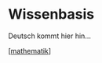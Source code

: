 # Wissenbasis

Deutsch kommt hier hin...

[[mathematik]]

[//begin]: # "Autogenerated link references for markdown compatibility"
[mathematik]: de/mathematik.md "Mathematik"
[//end]: # "Autogenerated link references"